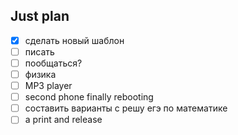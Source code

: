 ## Just plan
- [x] сделать новый шаблон
- [ ] писать
- [ ] пообщаться? 
- [ ] физика
- [ ] MP3 player
- [ ] second phone finally rebooting
- [ ] составить варианты с решу егэ по математике
- [ ] a print and release
